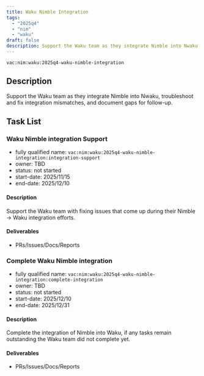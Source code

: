 ```yaml
---
title: Waku Nimble Integration
tags:
  - "2025q4"
  - "nim"
  - "waku"
draft: false
description: Support the Waku team as they integrate Nimble into Nwaku.
---
```


`vac:nim:waku:2025q4-waku-nimble-integration`

## Description
Support the Waku team as they integrate Nimble into Nwaku, troubleshoot and fix integration mismatches, and document gaps for follow-up.

## Task List

### Waku Nimble integration Support

* fully qualified name: `vac:nim:waku:2025q4-waku-nimble-integration:integration-support`
* owner: TBD
* status: not started
* start-date: 2025/11/15
* end-date: 2025/12/10

#### Description
Support the Waku team with fixing issues that come up during their Nimble -> Waku integration efforts.

#### Deliverables
- PRs/Issues/Docs/Reports

### Complete Waku Nimble integration

* fully qualified name: `vac:nim:waku:2025q4-waku-nimble-integration:complete-integration`
* owner: TBD
* status: not started
* start-date: 2025/12/10
* end-date: 2025/12/31

#### Description
Complete the integration of Nimble into Waku, if any tasks remain outstanding the Waku team did not complete yet.

#### Deliverables
- PRs/Issues/Docs/Reports
